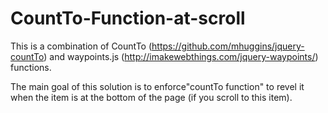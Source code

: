CountTo-Function-at-scroll
==========================

This is a combination of CountTo (https://github.com/mhuggins/jquery-countTo) and waypoints.js (http://imakewebthings.com/jquery-waypoints/) functions.

The main goal of this solution is to enforce"countTo function" to  revel it when the item is at the bottom of the page (if you scroll to this item).
